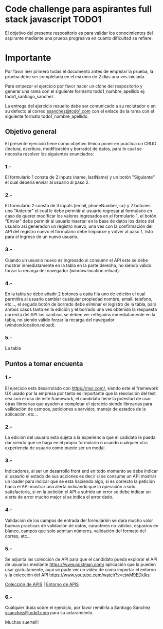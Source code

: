 # Code challenge para aspirantes full stack javascript TODO1

El objetivo del presente respositorio es para validar los conocimientos del aspirante mediante una prueba progresiva en cuanto dificultad se refiere.

# Importante
Por favor leer primero todas el documento antes de empezar la prueba, la prueba debe ser completada en el máximo de 2 días una ves iniciada.

Para empezar el ejercicio por favor hacer un clone del respositorio y generar una rama con el siguiente formarto todo1_nombre_apellido ej: todo1_santiago_sanchez.

La entrega del ejercicio resuelto debe ser comunicado a su reclutador o en su defecto al correo ssanchez@todo1.com con el enlace de la rama con el siguiente formato todo1_nombre_apellido.
## Objetivo general
El presente ejercicio tiene como objetivo ténico poner en práctica un CRUD (lectura, escritura, modificación y borrado) de datos, para lo cual se necesita resolver los siguientes enunciados:
### 1.-
El formulario 1 consta de 2 inputs (name, lastName) y un botón "Siguiente" el cual debería enviar al usuario al paso 2.
### 2.-
El formulario 2 consta de 3 inputs (email, phoneNumber, cc) y 2 botones uno "Anterior" el cual le debe permitir al usuario regresar al formulario en caso de querer modificar los valores ingresados en el formulario 1, el botón "Enviar" debe permitir al usuario insertar en la base de datos los datos del usuario asi generadon un registro nuevo, una ves con la confirmación del API del registro nuevo el formulario debe limpiarce y volver al paso 1, listo para el ingreso de un nuevo usuario.
### 3.-
Cuando un usuario nuevo es ingresado al consumir el API este se debe mostrar inmediatamente en la tabla en la parte derecha, no siendo válido forzar la recarga del navegador (window.location.reload).
### 4.-
En la tabla se debe añadir 2 botones a cada fila uno de edición el cual permitira al usuario cambiar cualquier propiedad nombre, email. telefono, etc..., el segudo botón de borrado debe eliminar el registro de la tabla, para ambos casos tanto en la edición y el borrado una ves obtenido la respuesta correcta del API los cambios se deben ver reflejados inmediatamente en la tabla, no siendo válido forzar la recarga del navegador (window.location.reload).
### 5.-
La tabla 
## Puntos a tomar encuenta
### 1.-
El ejercicio esta desarrolado con https://mui.com/, siendo este el framework UX usado por la empresa por tanto es importante que la resolución del test sea con el uso de este framework, el candidato tiene la potestad de usar otras librearias que ayuden a completar el ejercicio siendo librearías para vallidación de campos, peticiones a servidor, manejo de estados de la aplicación, etc... 
### 2.-
La edición del usuario esta sujeta a la experiencia que el cadidato le pueda dar siendo que se haga en el propio formulario o usando cualquier otra experiencia de usuario como puede ser un modal
### 3.-
Indicadores, al ser un desarrollo front end en todo momento se debe indicar al usaurio el estado de sus acciones es decir si se consume un API mostrar un loader para indicar que se esta haciendo algo, si es correcto la petición hacia el API mostrar una alerta indicando que la operación a sido satisfactoria, si en la petición el API a sufrido un error se debe indicar un alerta de error mucho mejor si se indica el error dado.
### 4.-
Validación de los campos de entrada del formularión se dara mucho valor buenas practicas de validación de datos, caracteres no válidos, espacios en blanco, campos que solo admitan números, validación del formato del correo, etc...
### 5.-
Se adjunta las colección de API para que el candidato pueda explorar el API de usuarios mediante https://www.postman.com/ aplicación que la pueden usar gratuitamente, aqui se pude ver un video de como importar el entorno y la colección del API https://www.youtube.com/watch?v=cjwM9EDkIks:

[Colección de APIS](https://raw.githubusercontent.com/chadsfatherlali/rest-api-ui/master/postman/api-rest.postman_collection.json) | [Entorno de APIS](https://raw.githubusercontent.com/chadsfatherlali/rest-api-ui/master/postman/api-rest.postman_environment.json)

### 6.-
Cualquier duda sobre el ejercicio, por favor remitirla a Santiago Sánchez ssanchez@todo1.com para su aclaramiento.

Muchas suerte!!!
